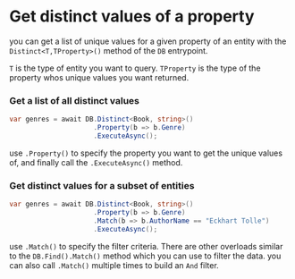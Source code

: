 # Get distinct values of a property
you can get a list of unique values for a given property of an entity with the `Distinct<T,TProperty>()` method of the `DB` entrypoint.

`T` is the type of entity you want to query.
`TProperty` is the type of the property whos unique values you want returned.

### Get a list of all distinct values
```csharp
var genres = await DB.Distinct<Book, string>()
                     .Property(b => b.Genre)
                     .ExecuteAsync();
```
use `.Property()` to specify the property you want to get the unique values of, and finally call the `.ExecuteAsync()` method.

### Get distinct values for a subset of entities
```csharp
var genres = await DB.Distinct<Book, string>()
                     .Property(b => b.Genre)
                     .Match(b => b.AuthorName == "Eckhart Tolle")
                     .ExecuteAsync();
```
use `.Match()` to specify the filter criteria. There are other overloads similar to the `DB.Find().Match()` method which you can use to filter the data.
you can also call `.Match()` multiple times to build an `And` filter.

